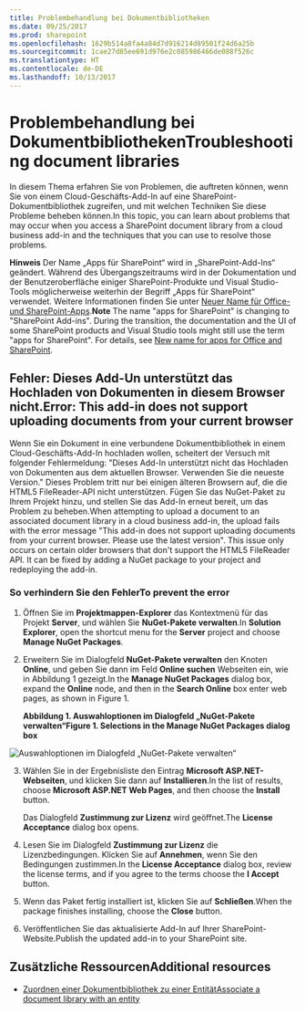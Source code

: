 ```yaml
---
title: Problembehandlung bei Dokumentbibliotheken
ms.date: 09/25/2017
ms.prod: sharepoint
ms.openlocfilehash: 1629b514a8fa4a84d7d916214d89501f24d6a25b
ms.sourcegitcommit: 1cae27d85ee691d976e2c085986466de088f526c
ms.translationtype: HT
ms.contentlocale: de-DE
ms.lasthandoff: 10/13/2017
---
```

# <a name="troubleshooting-document-libraries"></a><span data-ttu-id="6c5af-102">Problembehandlung bei Dokumentbibliotheken</span><span class="sxs-lookup"><span data-stu-id="6c5af-102">Troubleshooting document libraries</span></span>
<span data-ttu-id="6c5af-103">In diesem Thema erfahren Sie von Problemen, die auftreten können, wenn Sie von einem Cloud-Geschäfts-Add-In auf eine SharePoint-Dokumentbibliothek zugreifen, und mit welchen Techniken Sie diese Probleme beheben können.</span><span class="sxs-lookup"><span data-stu-id="6c5af-103">In this topic, you can learn about problems that may occur when you access a SharePoint document library from a cloud business add-in and the techniques that you can use to resolve those problems.</span></span>
 

 <span data-ttu-id="6c5af-p101">**Hinweis** Der Name „Apps für SharePoint“ wird in „SharePoint-Add-Ins“ geändert. Während des Übergangszeitraums wird in der Dokumentation und der Benutzeroberfläche einiger SharePoint-Produkte und Visual Studio-Tools möglicherweise weiterhin der Begriff „Apps für SharePoint“ verwendet. Weitere Informationen finden Sie unter [Neuer Name für Office- und SharePoint-Apps](new-name-for-apps-for-sharepoint.md#bk_newname).</span><span class="sxs-lookup"><span data-stu-id="6c5af-p101">**Note**  The name "apps for SharePoint" is changing to "SharePoint Add-ins". During the transition, the documentation and the UI of some SharePoint products and Visual Studio tools might still use the term "apps for SharePoint". For details, see  [New name for apps for Office and SharePoint](new-name-for-apps-for-sharepoint.md#bk_newname).</span></span>
 


 

## <a name="error-this-add-in-does-not-support-uploading-documents-from-your-current-browser"></a><span data-ttu-id="6c5af-107">Fehler: Dieses Add-Un unterstützt das Hochladen von Dokumenten in diesem Browser nicht.</span><span class="sxs-lookup"><span data-stu-id="6c5af-107">Error: This add-in does not support uploading documents from your current browser</span></span>

<span data-ttu-id="6c5af-p102">Wenn Sie ein Dokument in eine verbundene Dokumentbibliothek in einem Cloud-Geschäfts-Add-In hochladen wollen, scheitert der Versuch mit folgender Fehlermeldung: "Dieses Add-In unterstützt nicht das Hochladen von Dokumenten aus dem aktuellen Browser. Verwenden Sie die neueste Version." Dieses Problem tritt nur bei einigen älteren Browsern auf, die die HTML5 FileReader-API nicht unterstützen. Fügen Sie das NuGet-Paket zu Ihrem Projekt hinzu, und stellen Sie das Add-In erneut bereit, um das Problem zu beheben.</span><span class="sxs-lookup"><span data-stu-id="6c5af-p102">When attempting to upload a document to an associated document library in a cloud business add-in, the upload fails with the error message "This add-in does not support uploading documents from your current browser. Please use the latest version". This issue only occurs on certain older browsers that don't support the HTML5 FileReader API. It can be fixed by adding a NuGet package to your project and redeploying the add-in.</span></span>
 

 

### <a name="to-prevent-the-error"></a><span data-ttu-id="6c5af-112">So verhindern Sie den Fehler</span><span class="sxs-lookup"><span data-stu-id="6c5af-112">To prevent the error</span></span>


1. <span data-ttu-id="6c5af-113">Öffnen Sie im **Projektmappen-Explorer** das Kontextmenü für das Projekt **Server**, und wählen Sie **NuGet-Pakete verwalten**.</span><span class="sxs-lookup"><span data-stu-id="6c5af-113">In  **Solution Explorer**, open the shortcut menu for the  **Server** project and choose **Manage NuGet Packages**.</span></span>
    
 
2. <span data-ttu-id="6c5af-114">Erweitern Sie im Dialogfeld **NuGet-Pakete verwalten** den Knoten **Online**, und geben Sie dann im Feld **Online suchen** Webseiten ein, wie in Abbildung 1 gezeigt.</span><span class="sxs-lookup"><span data-stu-id="6c5af-114">In the  **Manage NuGet Packages** dialog box, expand the **Online** node, and then in the **Search Online** box enter web pages, as shown in Figure 1.</span></span>
    
    <span data-ttu-id="6c5af-115">**Abbildung 1. Auswahloptionen im Dialogfeld „NuGet-Pakete verwalten“**</span><span class="sxs-lookup"><span data-stu-id="6c5af-115">**Figure 1. Selections in the Manage NuGet Packages dialog box**</span></span>

 

  ![Auswahloptionen im Dialogfeld „NuGet-Pakete verwalten“](../images/NuGet.PNG)
 

 

 
3. <span data-ttu-id="6c5af-117">Wählen Sie in der Ergebnisliste den Eintrag **Microsoft ASP.NET-Webseiten**, und klicken Sie dann auf **Installieren**.</span><span class="sxs-lookup"><span data-stu-id="6c5af-117">In the list of results, choose  **Microsoft ASP.NET Web Pages**, and then choose the  **Install** button.</span></span>
    
    <span data-ttu-id="6c5af-118">Das Dialogfeld **Zustimmung zur Lizenz** wird geöffnet.</span><span class="sxs-lookup"><span data-stu-id="6c5af-118">The  **License Acceptance** dialog box opens.</span></span>
    
 
4. <span data-ttu-id="6c5af-119">Lesen Sie im Dialogfeld **Zustimmung zur Lizenz** die Lizenzbedingungen. Klicken Sie auf **Annehmen**, wenn Sie den Bedingungen zustimmen.</span><span class="sxs-lookup"><span data-stu-id="6c5af-119">In the  **License Acceptance** dialog box, review the license terms, and if you agree to the terms choose the **I Accept** button.</span></span>
    
 
5. <span data-ttu-id="6c5af-120">Wenn das Paket fertig installiert ist, klicken Sie auf **Schließen**.</span><span class="sxs-lookup"><span data-stu-id="6c5af-120">When the package finishes installing, choose the  **Close** button.</span></span>
    
 
6. <span data-ttu-id="6c5af-121">Veröffentlichen Sie das aktualisierte Add-In auf Ihrer SharePoint-Website.</span><span class="sxs-lookup"><span data-stu-id="6c5af-121">Publish the updated add-in to your SharePoint site.</span></span>
    
 

## <a name="additional-resources"></a><span data-ttu-id="6c5af-122">Zusätzliche Ressourcen</span><span class="sxs-lookup"><span data-stu-id="6c5af-122">Additional resources</span></span>
<span data-ttu-id="6c5af-123"><a name="bk_addresources"> </a></span><span class="sxs-lookup"><span data-stu-id="6c5af-123"><a name="bk_addresources"> </a></span></span>


-  [<span data-ttu-id="6c5af-124">Zuordnen einer Dokumentbibliothek zu einer Entität</span><span class="sxs-lookup"><span data-stu-id="6c5af-124">Associate a document library with an entity</span></span>](associate-a-document-library-with-an-entity.md)
    
 

